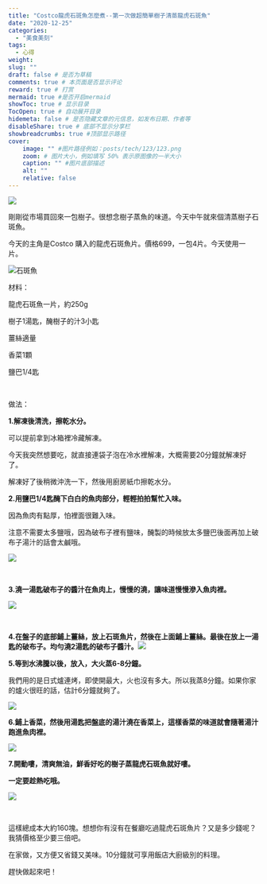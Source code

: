 ```yaml
---
title: "Costco龍虎石斑魚怎麼煮--第一次做超簡單樹子清蒸龍虎石斑魚"
date: "2020-12-25"
categories: 
  - "美食美刻"
tags: 
  - 心得
weight:
slug: ""
draft: false # 是否为草稿
comments: true # 本页面是否显示评论
reward: true # 打赏
mermaid: true #是否开启mermaid
showToc: true # 显示目录
TocOpen: true # 自动展开目录
hidemeta: false # 是否隐藏文章的元信息，如发布日期、作者等
disableShare: true # 底部不显示分享栏
showbreadcrumbs: true #顶部显示路径
cover:
    image: "" #图片路径例如：posts/tech/123/123.png
    zoom: # 图片大小，例如填写 50% 表示原图像的一半大小
    caption: "" #图片底部描述
    alt: ""
    relative: false
---
```


![](images/IMG_95671-1024x768.jpg)

剛剛從市場買回來一包樹子。很想念樹子蒸魚的味道。今天中午就來個清蒸樹子石斑魚。

今天的主角是Costco 購入的龍虎石斑魚片。價格699，一包4片。今天使用一片。

![石斑魚](images/IMG_95721-768x1024.jpg)

材料：

龍虎石斑魚一片，約250g

樹子1湯匙，醃樹子的汁3小匙

薑絲適量

香菜1顆

鹽巴1/4匙

 

做法：

**1.解凍後清洗，擦乾水分。**

可以提前拿到冰箱裡冷藏解凍。

今天我突然想要吃，就直接連袋子泡在冷水裡解凍，大概需要20分鐘就解凍好了。

解凍好了後稍微沖洗一下，然後用廚房紙巾擦乾水分。

**2.用鹽巴1/4匙醃下白白的魚肉部分，輕輕拍拍幫忙入味。**

因為魚肉有點厚，怕裡面很難入味。

注意不需要太多鹽哦，因為破布子裡有鹽味，醃製的時候放太多鹽巴後面再加上破布子湯汁的話會太鹹哦。

![](images/IMG_95541-768x1024.jpg)

 

**3.澆一湯匙破布子的醬汁在魚肉上，慢慢的澆，讓味道慢慢滲入魚肉裡。**

![](images/IMG_95561-768x1024.jpg)

 

**4.在盤子的底部鋪上薑絲，放上石斑魚片，然後在上面鋪上薑絲。最後在放上一湯匙的破布子。均勻澆2湯匙的破布子醬汁。**![](images/IMG_95591-768x1024.jpg)

**5.等到水沸騰以後，放入，大火蒸6-8分鐘。**

我們用的是日式爐連烤，即使開最大，火也沒有多大。所以我蒸8分鐘。如果你家的爐火很旺的話，估計6分鐘就夠了。

![](images/IMG_95631-1024x768.jpg)

**6.鋪上香菜，然後用湯匙把盤底的湯汁澆在香菜上，這樣香菜的味道就會隨著湯汁跑進魚肉裡。**

![](images/IMG_95661-768x1024.jpg)

**7.開動嘍，清爽無油，鮮香好吃的樹子蒸龍虎石斑魚就好嘍。**

**一定要趁熱吃哦。**

![](images/IMG_95681-768x1024.jpg)

 

這樣總成本大約160塊。想想你有沒有在餐廳吃過龍虎石斑魚片？又是多少錢呢？我猜價格至少要三倍吧。

在家做，又方便又省錢又美味。10分鐘就可享用飯店大廚級別的料理。

趕快做起來吧！
